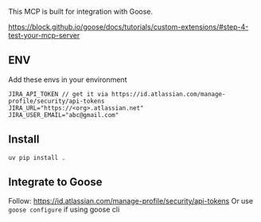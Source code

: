 This MCP is built for integration with Goose.

https://block.github.io/goose/docs/tutorials/custom-extensions/#step-4-test-your-mcp-server

## ENV
Add these envs in your environment

```
JIRA_API_TOKEN // get it via https://id.atlassian.com/manage-profile/security/api-tokens
JIRA_URL="https://<org>.atlassian.net"
JIRA_USER_EMAIL="abc@gmail.com"
```

## Install

`uv pip install .`

## Integrate to Goose

Follow: https://id.atlassian.com/manage-profile/security/api-tokens
Or use `goose configure` if using goose cli
